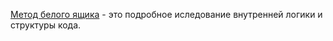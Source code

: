 [Метод белого ящика](<../Методы проэктирования тестов/2-Категории методов проектирования т.md>) - это подробное иследование внутренней логики и структуры кода.
